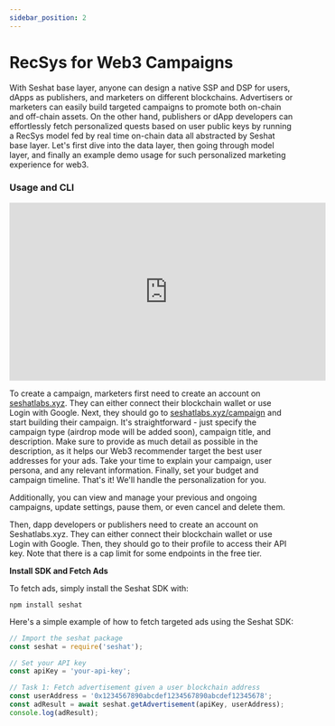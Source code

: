 ```yaml
---
sidebar_position: 2
---
```


# RecSys for Web3 Campaigns

With Seshat base layer, anyone can design a native SSP and DSP for users, dApps as publishers, and marketers on different blockchains. Advertisers or marketers can easily build targeted campaigns to promote both on-chain and off-chain assets. On the other hand, publishers or dApp developers can effortlessly fetch personalized quests based on user public keys by running a RecSys model fed by real time on-chain data all abstracted by Seshat base layer. Let's first dive into the data layer, then going through model layer, and finally an example demo usage for such personalized marketing experience for web3.

### Usage and CLI

<iframe width="560" height="315" src="https://www.youtube.com/embed/8tZ1wZ4y_SI" frameborder="0" allow="accelerometer; autoplay; clipboard-write; encrypted-media; gyroscope; picture-in-picture" allowfullscreen></iframe>

To create a campaign, marketers first need to create an account on [seshatlabs.xyz](https://seshatlabs.xyz). They can either connect their blockchain wallet or use Login with Google. Next, they should go to [seshatlabs.xyz/campaign](seshatlabs.xyz/campaign) and start building their campaign. It's straightforward - just specify the campaign type (airdrop mode will be added soon), campaign title, and description. Make sure to provide as much detail as possible in the description, as it helps our Web3 recommender target the best user addresses for your ads. Take your time to explain your campaign, user persona, and any relevant information. Finally, set your budget and campaign timeline. That's it! We'll handle the personalization for you.

Additionally, you can view and manage your previous and ongoing campaigns, update settings, pause them, or even cancel and delete them.


Then, dapp developers or publishers need to create an account on Seshatlabs.xyz. They can either connect their blockchain wallet or use Login with Google. Then, they should go to their profile to access their API key. Note that there is a cap limit for some endpoints in the free tier.

**Install SDK and Fetch Ads**

To fetch ads, simply install the Seshat SDK with:

`npm install seshat`


Here's a simple example of how to fetch targeted ads using the Seshat SDK:

```javascript
// Import the seshat package
const seshat = require('seshat');

// Set your API key
const apiKey = 'your-api-key';

// Task 1: Fetch advertisement given a user blockchain address
const userAddress = '0x1234567890abcdef1234567890abcdef12345678';
const adResult = await seshat.getAdvertisement(apiKey, userAddress);
console.log(adResult);
```

<!-- First, app developers or publishers need to create an account on Seshatlabs.xyz. They can either connect their blockchain wallet or use Login with Google. Then, they should go to their profile to access their API key. Note that there is a cap limit for some endpoints in the free tier.

**Install SDK and Fetch Ads**

To fetch ads, simply install the Seshat SDK with:

`npm install seshat`


Here's a simple example of how to fetch targeted ads using the Seshat SDK:

```javascript
// Import the seshat package
const seshat = require('seshat');

// Set your API key
const apiKey = 'your-api-key';

// Task 1: Fetch advertisement given a user blockchain address
const userAddress = '0x1234567890abcdef1234567890abcdef12345678';
const adResult = await seshat.getAdvertisement(apiKey, userAddress);
console.log(adResult);
``` -->

